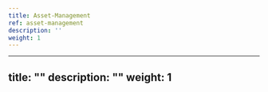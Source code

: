 ```yaml
---
title: Asset-Management
ref: asset-management
description: ''
weight: 1
---
```

---
title: ""
description: ""
weight: 1
---